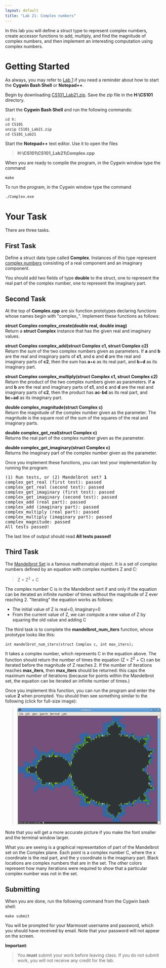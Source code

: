 ```yaml
---
layout: default
title: "Lab 21: Complex numbers"
---
```


In this lab you will define a struct type to represent complex numbers, create accessor functions to add, multiply, and find the magnitude of complex numbers, and then implement an interesting computation using complex numbers.

Getting Started
===============

As always, you may refer to [Lab 1](lab01.html) if you need a reminder about how to start the **Cygwin Bash Shell** or **Notepad++**.

Begin by downloading [CS101\_Lab21.zip](CS101_Lab21.zip). Save the zip file in the **H:\\CS101** directory.

Start the **Cygwin Bash Shell** and run the following commands:

    cd h:
    cd CS101
    unzip CS101_Lab21.zip
    cd CS101_Lab21

Start the **Notepad++** text editor. Use it to open the files

> **H:\\CS101\\CS101\_Lab21\\Complex.cpp**

When you are ready to compile the program, in the Cygwin window type the command

    make

To run the program, in the Cygwin window type the command

    ./Complex.exe

Your Task
=========

There are three tasks.

First Task
----------

Define a struct data type called **Complex**. Instances of this type represent [complex numbers](http://en.wikipedia.org/wiki/Complex_number) consisting of a real component and an imaginary component.

You should add two fields of type **double** to the struct, one to represent the real part of the complex number, one to represent the imaginary part.

Second Task
-----------

At the top of **Complex.cpp** are six function prototypes declaring functions whose names begin with "complex\_". Implement these functions as follows:

**struct Complex complex\_create(double real, double imag)**  
Return a **struct Complex** instance that has the given real and imaginary values.

**struct Complex complex\_add(struct Complex c1, struct Complex c2)**  
Return the sum of the two complex numbers given as parameters. If **a** and **b** are the real and imaginary parts of **c1**, and **c** and **d** are the real and imaginary parts of **c2**, then the sum has **a**+**c** as its real part, and **b**+**d** as its imaginary part.

**struct Complex complex\_multiply(struct Complex c1, struct Complex c2)**  
Return the product of the two complex numbers given as parameters. If **a** and **b** are the real and imaginary parts of **c1**, and **c** and **d** are the real and imaginary parts of **c2**, then the product has **ac**-**bd** as its real part, and **bc**+**ad** as its imaginary part.

**double complex\_magnitude(struct Complex c)**  
Return the magnitude of the complex number given as the parameter. The magnitude is the square root of the sum of the squares of the real and imaginary parts.

**double complex\_get\_real(struct Complex c)**  
Returns the real part of the complex number given as the parameter.

**double complex\_get\_imaginary(struct Complex c)**  
Returns the imaginary part of the complex number given as the parameter.

Once you implement these functions, you can test your implementation by running the program:

<pre>
(1) Run tests, or (2) Mandelbrot set? <b>1</b>
complex_get_real (first test): passed
complex_get_real (second test): passed
complex_get_imaginary (first test): passed
complex_get_imaginary (second test): passed
complex_add (real part): passed
complex_add (imaginary part): passed
complex_multiply (real part): passed
complex_multiply (imaginary part): passed
complex_magnitude: passed
All tests passed!
</pre>

The last line of output should read **All tests passed!**

Third Task
----------

The [Mandelbrot Set](http://en.wikipedia.org/wiki/Mandelbrot_set) is a famous mathematical object. It is a set of complex numbers defined by an equation with complex numbers Z and C:

> Z = Z<sup>2</sup> + C

The complex number C is in the Mandelbrot sert if and only if the equation can be iterated an infinite number of times without the magnitude of Z ever reaching 2. "Iterating" the equation works as follows:

-   The initial value of Z is real=0, imaginary=0
-   From the current value of Z, we can compute a new value of Z by squaring the old value and adding C

The third task is to complete the **mandelbrot\_num\_iters** function, whose prototype looks like this:

    int mandelbrot_num_iters(struct Complex c, int max_iters);

It takes a complex number, which represents C in the equation above. The function should return the number of times the equation (Z = Z<sup>2</sup> + C) can be iterated before the magnitude of Z reaches 2. If the number of iterations reaches **max\_iters**, then **max\_iters** should be returned: this caps the maximum number of iterations (because for points within the Mandelbrot set, the equation can be iterated an infinite number of times.)

Once you implement this function, you can run the program and enter the value **2** when prompted. You should then see something similar to the following (click for full-size image):

> <a href="images/lab21/mandelbrot.png"><img style="width: 600px;" alt="Mandelbrot set" src="images/lab21/mandelbrot.png"></a>

Note that you will get a more accurate picture if you make the font smaller and the terminal window larger.

What you are seeing is a graphical representation of part of the Mandelbrot set on the Complex plane. Each point is a complex number C, where the x coordinate is the real part, and the y coordinate is the imaginary part. Black locations are complex numbers that are in the set. The other colors represent how many iterations were required to show that a particular complex number was not in the set.

Submitting
----------

When you are done, run the following command from the Cygwin bash shell:

    make submit

You will be prompted for your Marmoset username and password, which you should have received by email. Note that your password will not appear on the screen.

**Important**:

> You **must** submit your work before leaving class. If you do not submit work, you will not receive any credit for the lab.
